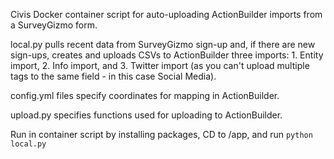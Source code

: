 Civis Docker container script for auto-uploading ActionBuilder imports from a SurveyGizmo form.

local.py pulls recent data from SurveyGizmo sign-up and, if there are new sign-ups, creates and uploads CSVs to ActionBuilder three imports: 1. Entity import, 2. Info import, and 3. Twitter import (as you can't upload multiple tags to the same field - in this case Social Media).

config.yml files specify coordinates for mapping in ActionBuilder.

upload.py specifies functions used for uploading to ActionBuilder.

Run in container script by installing packages, CD to /app, and run `python local.py`
